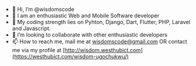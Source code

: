 - 👋 Hi, I’m @wisdomscode
- 👀 I am an enthusiastic Web and Mobile Software developer
- 🏢 My coding strength  lies on Pyhton, Django, Dart, Flutter, PHP, Laravel and Javascript.
- 💞️ I’m looking to collaborate with other enthusiastic developers 
- 📫 How to reach me, mail me at wisdomscode@gmail.com OR contact me via my profile at [http://wisdom.westhubict.com](https://westhubict.com/wisdom-ugochukwu/)

<!---
wisdomscode/wisdomscode is a ✨ special ✨ repository because its `README.md` (this file) appears on your GitHub profile.
You can click the Preview link to take a look at your changes.
--->
